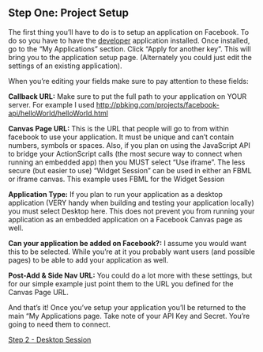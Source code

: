## Step One: Project Setup ##

The first thing you’ll have to do is to setup an application on Facebook.  To do so you have to have the [developer](http://www.facebook.com/developer) application installed.  Once installed, go to the “My Applications” section.  Click “Apply for another key”.  This will bring you to the application setup page.  (Alternately you could just edit the settings of an existing application).

When you’re editing your fields make sure to pay attention to these fields:

**Callback URL:** Make sure to put the full path to your application on YOUR server.  For example I used http://pbking.com/projects/facebook-api/helloWorld/helloWorld.html


**Canvas Page URL:** This is the URL that people will go to from within facebook to use your application.  It must be unique and can’t contain numbers, symbols or spaces.  Also, if you plan on using the JavaScript API to bridge your ActionScript calls (the most secure way to connect when running an embedded app) then you MUST select “Use iframe”.  The less secure (but easier to use) “Widget Session” can be used in either an FBML or iframe canvas.  This example uses FBML for the Widget Session


**Application Type:**  If you plan to run your application as a desktop application (VERY handy when building and testing your application locally) you must select Desktop here.  This does not prevent you from running your application as an embedded application on a Facebook Canvas page as well.


**Can your application be added on Facebook?:** I assume you would want this to be selected.  While you’re at it you probably want users (and possible pages) to be able to add your application as well.


**Post-Add & Side Nav URL:** You could do a lot more with these settings, but for our simple example just point them to the URL you defined for the Canvas Page URL.


And that’s it!  Once you’ve setup your application you’ll be returned to the main “My Applications page.  Take note of your API Key and Secret.  You’re going to need them to connect.


[Step 2 - Desktop Session](DesktopSession.md)